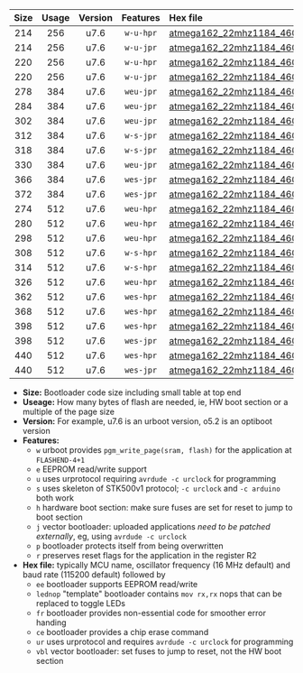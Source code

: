 |Size|Usage|Version|Features|Hex file|
|:-:|:-:|:-:|:-:|:--|
|214|256|u7.6|`w-u-hpr`|[atmega162_22mhz1184_460800bps_ur.hex](https://raw.githubusercontent.com/stefanrueger/urboot/main/atmega162_22mhz1184_460800bps_ur.hex)|
|214|256|u7.6|`w-u-jpr`|[atmega162_22mhz1184_460800bps_ur_vbl.hex](https://raw.githubusercontent.com/stefanrueger/urboot/main/atmega162_22mhz1184_460800bps_ur_vbl.hex)|
|220|256|u7.6|`w-u-hpr`|[atmega162_22mhz1184_460800bps_lednop_ur.hex](https://raw.githubusercontent.com/stefanrueger/urboot/main/atmega162_22mhz1184_460800bps_lednop_ur.hex)|
|220|256|u7.6|`w-u-jpr`|[atmega162_22mhz1184_460800bps_lednop_ur_vbl.hex](https://raw.githubusercontent.com/stefanrueger/urboot/main/atmega162_22mhz1184_460800bps_lednop_ur_vbl.hex)|
|278|384|u7.6|`weu-jpr`|[atmega162_22mhz1184_460800bps_ee_ur_vbl.hex](https://raw.githubusercontent.com/stefanrueger/urboot/main/atmega162_22mhz1184_460800bps_ee_ur_vbl.hex)|
|284|384|u7.6|`weu-jpr`|[atmega162_22mhz1184_460800bps_ee_lednop_ur_vbl.hex](https://raw.githubusercontent.com/stefanrueger/urboot/main/atmega162_22mhz1184_460800bps_ee_lednop_ur_vbl.hex)|
|302|384|u7.6|`weu-jpr`|[atmega162_22mhz1184_460800bps_ee_lednop_fr_ur_vbl.hex](https://raw.githubusercontent.com/stefanrueger/urboot/main/atmega162_22mhz1184_460800bps_ee_lednop_fr_ur_vbl.hex)|
|312|384|u7.6|`w-s-jpr`|[atmega162_22mhz1184_460800bps_vbl.hex](https://raw.githubusercontent.com/stefanrueger/urboot/main/atmega162_22mhz1184_460800bps_vbl.hex)|
|318|384|u7.6|`w-s-jpr`|[atmega162_22mhz1184_460800bps_lednop_vbl.hex](https://raw.githubusercontent.com/stefanrueger/urboot/main/atmega162_22mhz1184_460800bps_lednop_vbl.hex)|
|330|384|u7.6|`weu-jpr`|[atmega162_22mhz1184_460800bps_ee_lednop_fr_ce_ur_vbl.hex](https://raw.githubusercontent.com/stefanrueger/urboot/main/atmega162_22mhz1184_460800bps_ee_lednop_fr_ce_ur_vbl.hex)|
|366|384|u7.6|`wes-jpr`|[atmega162_22mhz1184_460800bps_ee_vbl.hex](https://raw.githubusercontent.com/stefanrueger/urboot/main/atmega162_22mhz1184_460800bps_ee_vbl.hex)|
|372|384|u7.6|`wes-jpr`|[atmega162_22mhz1184_460800bps_ee_lednop_vbl.hex](https://raw.githubusercontent.com/stefanrueger/urboot/main/atmega162_22mhz1184_460800bps_ee_lednop_vbl.hex)|
|274|512|u7.6|`weu-hpr`|[atmega162_22mhz1184_460800bps_ee_ur.hex](https://raw.githubusercontent.com/stefanrueger/urboot/main/atmega162_22mhz1184_460800bps_ee_ur.hex)|
|280|512|u7.6|`weu-hpr`|[atmega162_22mhz1184_460800bps_ee_lednop_ur.hex](https://raw.githubusercontent.com/stefanrueger/urboot/main/atmega162_22mhz1184_460800bps_ee_lednop_ur.hex)|
|298|512|u7.6|`weu-hpr`|[atmega162_22mhz1184_460800bps_ee_lednop_fr_ur.hex](https://raw.githubusercontent.com/stefanrueger/urboot/main/atmega162_22mhz1184_460800bps_ee_lednop_fr_ur.hex)|
|308|512|u7.6|`w-s-hpr`|[atmega162_22mhz1184_460800bps.hex](https://raw.githubusercontent.com/stefanrueger/urboot/main/atmega162_22mhz1184_460800bps.hex)|
|314|512|u7.6|`w-s-hpr`|[atmega162_22mhz1184_460800bps_lednop.hex](https://raw.githubusercontent.com/stefanrueger/urboot/main/atmega162_22mhz1184_460800bps_lednop.hex)|
|326|512|u7.6|`weu-hpr`|[atmega162_22mhz1184_460800bps_ee_lednop_fr_ce_ur.hex](https://raw.githubusercontent.com/stefanrueger/urboot/main/atmega162_22mhz1184_460800bps_ee_lednop_fr_ce_ur.hex)|
|362|512|u7.6|`wes-hpr`|[atmega162_22mhz1184_460800bps_ee.hex](https://raw.githubusercontent.com/stefanrueger/urboot/main/atmega162_22mhz1184_460800bps_ee.hex)|
|368|512|u7.6|`wes-hpr`|[atmega162_22mhz1184_460800bps_ee_lednop.hex](https://raw.githubusercontent.com/stefanrueger/urboot/main/atmega162_22mhz1184_460800bps_ee_lednop.hex)|
|398|512|u7.6|`wes-hpr`|[atmega162_22mhz1184_460800bps_ee_lednop_fr.hex](https://raw.githubusercontent.com/stefanrueger/urboot/main/atmega162_22mhz1184_460800bps_ee_lednop_fr.hex)|
|398|512|u7.6|`wes-jpr`|[atmega162_22mhz1184_460800bps_ee_lednop_fr_vbl.hex](https://raw.githubusercontent.com/stefanrueger/urboot/main/atmega162_22mhz1184_460800bps_ee_lednop_fr_vbl.hex)|
|440|512|u7.6|`wes-hpr`|[atmega162_22mhz1184_460800bps_ee_lednop_fr_ce.hex](https://raw.githubusercontent.com/stefanrueger/urboot/main/atmega162_22mhz1184_460800bps_ee_lednop_fr_ce.hex)|
|440|512|u7.6|`wes-jpr`|[atmega162_22mhz1184_460800bps_ee_lednop_fr_ce_vbl.hex](https://raw.githubusercontent.com/stefanrueger/urboot/main/atmega162_22mhz1184_460800bps_ee_lednop_fr_ce_vbl.hex)|

- **Size:** Bootloader code size including small table at top end
- **Useage:** How many bytes of flash are needed, ie, HW boot section or a multiple of the page size
- **Version:** For example, u7.6 is an urboot version, o5.2 is an optiboot version
- **Features:**
  + `w` urboot provides `pgm_write_page(sram, flash)` for the application at `FLASHEND-4+1`
  + `e` EEPROM read/write support
  + `u` uses urprotocol requiring `avrdude -c urclock` for programming
  + `s` uses skeleton of STK500v1 protocol; `-c urclock` and `-c arduino` both work
  + `h` hardware boot section: make sure fuses are set for reset to jump to boot section
  + `j` vector bootloader: uploaded applications *need to be patched externally*, eg, using `avrdude -c urclock`
  + `p` bootloader protects itself from being overwritten
  + `r` preserves reset flags for the application in the register R2
- **Hex file:** typically MCU name, oscillator frequency (16 MHz default) and baud rate (115200 default) followed by
  + `ee` bootloader supports EEPROM read/write
  + `lednop` "template" bootloader contains `mov rx,rx` nops that can be replaced to toggle LEDs
  + `fr` bootloader provides non-essential code for smoother error handing
  + `ce` bootloader provides a chip erase command
  + `ur` uses urprotocol and requires `avrdude -c urclock` for programming
  + `vbl` vector bootloader: set fuses to jump to reset, not the HW boot section
